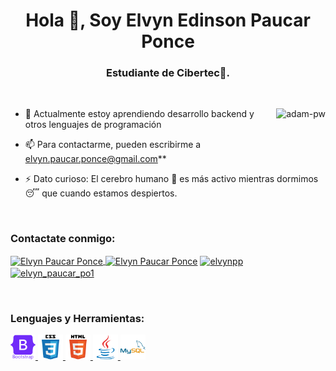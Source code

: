 <h1 align="center">Hola 👋, Soy Elvyn Edinson Paucar Ponce</h1>
<h3 align="center">Estudiante de Cibertec🌟.</h3>
<br>

<p><img align="right" src="https://github.com/Adam-pw/Adam-pw/blob/main/animation_500_kxa883sd.gif" alt="adam-pw" /></p>


- 🌱 Actualmente estoy aprendiendo desarrollo backend y otros lenguajes de programación

- 📫 Para contactarme, pueden escribirme a elvyn.paucar.ponce@gmail.com**

- ⚡ Dato curioso: El cerebro humano 🧠 es más activo mientras dormimos 😴 que cuando estamos despiertos.
<br>

<h3 align="left">Contactate conmigo:</h3>
<p align="left">
  <a href="https://www.linkedin.com/in/elvyn-paucar-ponce-71bbb9300/" target="blank">
  <img align="center" src="https://raw.githubusercontent.com/rahuldkjain/github-profile-readme-generator/master/src/images/icons/Social/linked-in-alt.svg" 
       alt="Elvyn Paucar Ponce" height="30" width="40" />
</a>
  <a href="https://www.facebook.com/profile.php?id=61574895728529" target="blank"><img align="center"
      src="https://raw.githubusercontent.com/rahuldkjain/github-profile-readme-generator/master/src/images/icons/Social/facebook.svg"
      alt="Elvyn Paucar Ponce" height="30" width="40" /></a>
  <a href="https://www.instagram.com/elvynpp/" target="blank"><img align="center"
      src="https://raw.githubusercontent.com/rahuldkjain/github-profile-readme-generator/master/src/images/icons/Social/instagram.svg"
      alt="elvynpp" height="30" width="40" /></a>
  <a href="https://www.hackerrank.com/profile/elvyn_paucar_po1" target="blank"><img align="center"
      src="https://raw.githubusercontent.com/rahuldkjain/github-profile-readme-generator/master/src/images/icons/Social/hackerrank.svg"
      alt="elvyn_paucar_po1" height="30" width="40" /></a>
</p>

<br>

<h3 align="left">Lenguajes y Herramientas:</h3>
<p align="left"></a> <a href="https://getbootstrap.com" target="_blank" rel="noreferrer">
    <img src="https://raw.githubusercontent.com/devicons/devicon/master/icons/bootstrap/bootstrap-plain-wordmark.svg"
      alt="bootstrap" width="40" height="40" /> </a><a href="https://www.w3schools.com/css/" target="_blank"
    rel="noreferrer"> <img
      src="https://raw.githubusercontent.com/devicons/devicon/master/icons/css3/css3-original-wordmark.svg" alt="css3"
      width="40" height="40" /> </a> <a href="https://www.w3.org/html/" target="_blank" rel="noreferrer"> <img
      src="https://raw.githubusercontent.com/devicons/devicon/master/icons/html5/html5-original-wordmark.svg"
      alt="html5" width="40" height="40" /> </a><a href="https://www.java.com" target="_blank" rel="noreferrer"> <img
      src="https://raw.githubusercontent.com/devicons/devicon/master/icons/java/java-original.svg" alt="java" width="40"
      height="40" /> </a><a href="https://www.mysql.com/" target="_blank" rel="noreferrer"> <img
      src="https://raw.githubusercontent.com/devicons/devicon/master/icons/mysql/mysql-original-wordmark.svg"
      alt="mysql" width="40" height="40" /> </a> </a> </p>
